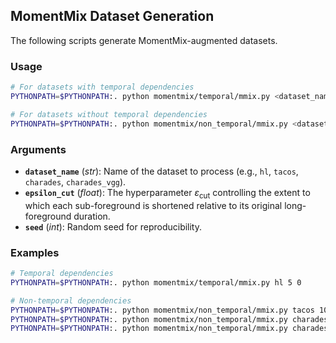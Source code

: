 <!-- ```
# for dataset with temporal dependencies
PYTHONPATH=$PYTHONPATH:. python momentmix/temporal/mmix.py hl 5 0

# for dataset without temporal dependencies
PYTHONPATH=$PYTHONPATH:. python momentmix/non_temporal/mmix.py tacos 10 1
PYTHONPATH=$PYTHONPATH:. python momentmix/non_temporal/mmix.py charades 10 2
PYTHONPATH=$PYTHONPATH:. python momentmix/non_temporal/mmix.py charades_vgg 10 5
``` -->




## MomentMix Dataset Generation

The following scripts generate MomentMix-augmented datasets.

### Usage

```bash
# For datasets with temporal dependencies
PYTHONPATH=$PYTHONPATH:. python momentmix/temporal/mmix.py <dataset_name> <epsilon_cut> <seed>

# For datasets without temporal dependencies
PYTHONPATH=$PYTHONPATH:. python momentmix/non_temporal/mmix.py <dataset_name> <epsilon_cut> <seed>
```

### Arguments

* **`dataset_name`** (*str*): Name of the dataset to process (e.g., `hl`, `tacos`, `charades`, `charades_vgg`).
* **`epsilon_cut`** (*float*): The hyperparameter $\varepsilon_{\text{cut}}$ controlling the extent to which each sub-foreground is shortened relative to its original long-foreground duration.
* **`seed`** (*int*): Random seed for reproducibility.

### Examples

```bash
# Temporal dependencies
PYTHONPATH=$PYTHONPATH:. python momentmix/temporal/mmix.py hl 5 0

# Non-temporal dependencies
PYTHONPATH=$PYTHONPATH:. python momentmix/non_temporal/mmix.py tacos 10 1
PYTHONPATH=$PYTHONPATH:. python momentmix/non_temporal/mmix.py charades 10 2
PYTHONPATH=$PYTHONPATH:. python momentmix/non_temporal/mmix.py charades_vgg 10 5
```

